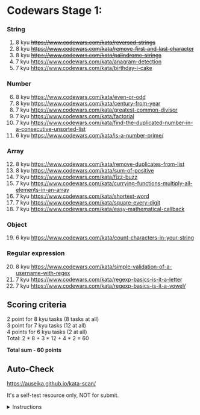 # Codewars Stage 1:

### String
  1. 8 kyu ~~https://www.codewars.com/kata/reversed-strings~~
  2. 8 kyu ~~https://www.codewars.com/kata/remove-first-and-last-character~~
  3. 8 kyu ~~https://www.codewars.com/kata/palindrome-strings~~
  4. 7 kyu https://www.codewars.com/kata/anagram-detection
  5. 7 kyu https://www.codewars.com/kata/birthday-i-cake

### Number
  6. 8 kyu https://www.codewars.com/kata/even-or-odd
  7. 8 kyu https://www.codewars.com/kata/century-from-year
  8. 7 kyu https://www.codewars.com/kata/greatest-common-divisor
  9. 7 kyu https://www.codewars.com/kata/factorial
  10. 7 kyu https://www.codewars.com/kata/find-the-duplicated-number-in-a-consecutive-unsorted-list
  11. 6 kyu https://www.codewars.com/kata/is-a-number-prime/

### Array
  12. 8 kyu https://www.codewars.com/kata/remove-duplicates-from-list
  13. 8 kyu https://www.codewars.com/kata/sum-of-positive
  14. 7 kyu https://www.codewars.com/kata/fizz-buzz
  15. 7 kyu https://www.codewars.com/kata/currying-functions-multiply-all-elements-in-an-array
  16. 7 kyu https://www.codewars.com/kata/shortest-word
  17. 7 kyu https://www.codewars.com/kata/square-every-digit
  18. 7 kyu https://www.codewars.com/kata/easy-mathematical-callback

### Object
  19. 6 kyu https://www.codewars.com/kata/count-characters-in-your-string

### Regular expression 
  20. 8 kyu https://www.codewars.com/kata/simple-validation-of-a-username-with-regex
  21. 7 kyu https://www.codewars.com/kata/regexp-basics-is-it-a-letter
  22. 7 kyu https://www.codewars.com/kata/regexp-basics-is-it-a-vowel/

## Scoring criteria
  2 point for 8 kyu tasks (8 tasks at all)  
  3 point for 7 kyu tasks (12 at all)  
  4 points for 6 kyu tasks (2 at all)  
  Total: 2 * 8 + 3 * 12 + 4 * 2 = 60  

**Total sum - 60 points**

## Auto-Check

  https://auseika.github.io/kata-scan/ 

  It's a self-test resource only, NOT for submit.

<details><summary>Instructions</summary>
<p>

1. Insert the list below into cata scan input.

<pre>
     https://www.codewars.com/kata/reversed-strings
     https://www.codewars.com/kata/remove-first-and-last-character
     https://www.codewars.com/kata/palindrome-strings
     https://www.codewars.com/kata/anagram-detection
     https://www.codewars.com/kata/birthday-i-cake
     https://www.codewars.com/kata/even-or-odd
     https://www.codewars.com/kata/century-from-year
     https://www.codewars.com/kata/greatest-common-divisor
     https://www.codewars.com/kata/factorial
     https://www.codewars.com/kata/find-the-duplicated-number-in-a-consecutive-unsorted-list
     https://www.codewars.com/kata/is-a-number-prime/
     https://www.codewars.com/kata/remove-duplicates-from-list
     https://www.codewars.com/kata/sum-of-positive
     https://www.codewars.com/kata/fizz-buzz
     https://www.codewars.com/kata/currying-functions-multiply-all-elements-in-an-array
     https://www.codewars.com/kata/shortest-word
     https://www.codewars.com/kata/square-every-digit
     https://www.codewars.com/kata/easy-mathematical-callback
     https://www.codewars.com/kata/count-characters-in-your-string
     https://www.codewars.com/kata/simple-validation-of-a-username-with-regex
     https://www.codewars.com/kata/regexp-basics-is-it-a-letter
     https://www.codewars.com/kata/regexp-basics-is-it-a-vowel/
     username
</pre>
2. Change username to your one.

3. Click "Check" to see the result.
</p>
</details>
